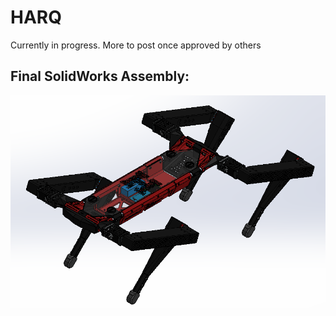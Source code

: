 # HARQ

Currently in progress. More to post once approved by others

## Final SolidWorks Assembly:
![HARQ_2024](/HARQ_2024_Photo.PNG)

